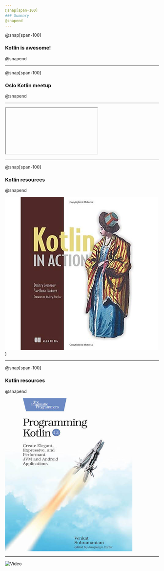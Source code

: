 ```yaml
---
@snap[span-100]
### Summary
@snapend
---
```


@snap[span-100]
### Kotlin is awesome!
@snapend

---

@snap[span-100]
### Oslo Kotlin meetup
@snapend

---

<iframe class="stretch" data-src="https://www.meetup.com/meetup-group-nWeRbyMu/"></iframe>

---
@snap[span-100]
### Kotlin resources
@snapend

![Kotlin in action](assets/img/kotlin-in-action.jpg))

---
@snap[span-100]
### Kotlin resources
@snapend

![Programming Kotlin](assets/img/programming-kotlin.jpg)

---

![Video](https://www.youtube.com/embed/hg8oYJ8Ez8s)